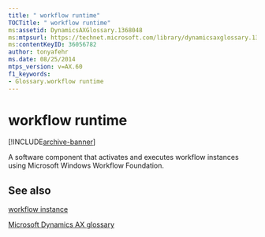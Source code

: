```yaml
---
title: " workflow runtime"
TOCTitle: " workflow runtime"
ms:assetid: DynamicsAXGlossary.1368048
ms:mtpsurl: https://technet.microsoft.com/library/dynamicsaxglossary.1368048(v=AX.60)
ms:contentKeyID: 36056782
author: tonyafehr
ms.date: 08/25/2014
mtps_version: v=AX.60
f1_keywords:
- Glossary.workflow runtime
---
```


# workflow runtime


[!INCLUDE[archive-banner](includes/archive-banner.md)]

A software component that activates and executes workflow instances using Microsoft Windows Workflow Foundation.

## See also

[workflow instance](workflow-instance.md)

[Microsoft Dynamics AX glossary](glossary/microsoft-dynamics-ax-glossary.md)

  


